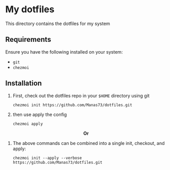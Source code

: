 # My dotfiles

This directory contains the dotfiles for my system

## Requirements

Ensure you have the following installed on your system:
- `git`
- `chezmoi`

## Installation

1. First, check out the dotfiles repo in your `$HOME` directory using git

    ```shell
    chezmoi init https://github.com/Manas73/dotfiles.git
    ```

2. then use apply the config

    ```shell
    chezmoi apply
    ```
<p align="center"><b>Or</b></p>

1. The above commands can be combined into a single init, checkout, and apply:
    ```shell
    chezmoi init --apply --verbose https://github.com/Manas73/dotfiles.git
    ```